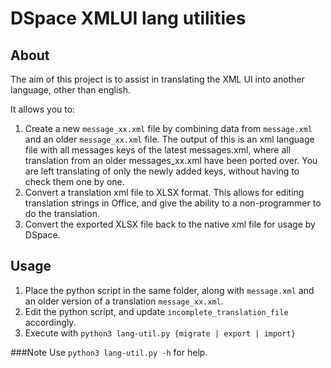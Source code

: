 # DSpace XMLUI lang utilities
## About
The aim of this project is to assist in translating the XML UI into 
another language, other than english.

It allows you to:
1. Create a new `message_xx.xml` file by combining data from `message.xml` and an older `message_xx.xml` file. The output of this is an xml language file with all messages keys of the latest messages.xml, where all translation from an older messages_xx.xml have been ported over. You are left translating of only the newly added keys, without having to check them one by one.
2. Convert a translation xml file to XLSX format. This allows for editing translation strings in Office, and give the ability to a non-programmer to do the translation.
3. Convert the exported XLSX file back to the native xml file for usage by DSpace.


## Usage
1. Place the python script in the same folder, along with `message.xml`
and an older version of a translation `message_xx.xml`.
2. Edit the python script, and update `incomplete_translation_file`
 accordingly.
3. Execute with `python3 lang-util.py {migrate | export | import}`



###Note
Use `python3 lang-util.py -h` for help.